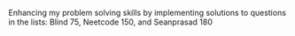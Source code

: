 Enhancing my problem solving skills by implementing solutions to questions in the lists: Blind 75, Neetcode 150, and Seanprasad 180

